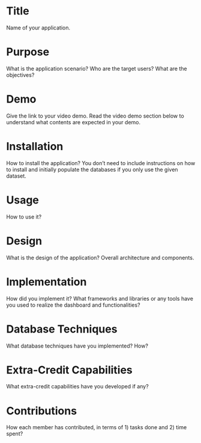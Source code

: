 # Title
Name of your application.
# Purpose
What is the application scenario? Who are the target users? What are the objectives?
# Demo
Give the link to your video demo. Read the video demo section below to understand what contents are expected in your demo.
# Installation
How to install the application? You don’t need to include instructions on how to install and initially populate the databases if you only use the given dataset.
# Usage
How to use it? 
# Design
What is the design of the application? Overall architecture and components.
# Implementation
How did you implement it? What frameworks and libraries or any tools have you used to realize the dashboard and functionalities?
# Database Techniques
What database techniques have you implemented? How?
# Extra-Credit Capabilities
What extra-credit capabilities have you developed if any?
# Contributions
How each member has contributed, in terms of 1) tasks done and 2) time spent?